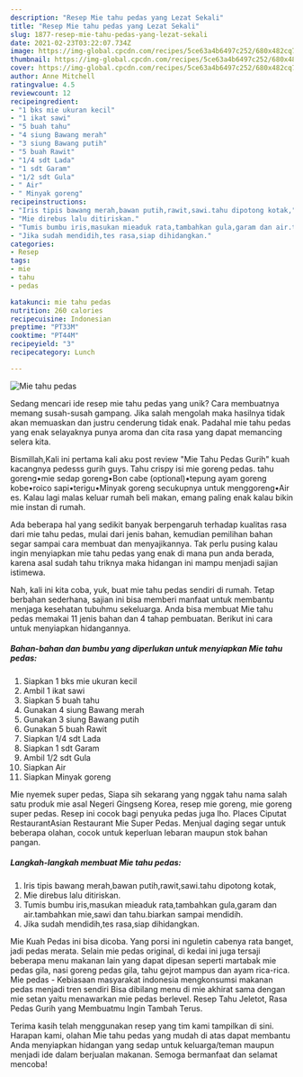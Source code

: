 ```yaml
---
description: "Resep Mie tahu pedas yang Lezat Sekali"
title: "Resep Mie tahu pedas yang Lezat Sekali"
slug: 1877-resep-mie-tahu-pedas-yang-lezat-sekali
date: 2021-02-23T03:22:07.734Z
image: https://img-global.cpcdn.com/recipes/5ce63a4b6497c252/680x482cq70/mie-tahu-pedas-foto-resep-utama.jpg
thumbnail: https://img-global.cpcdn.com/recipes/5ce63a4b6497c252/680x482cq70/mie-tahu-pedas-foto-resep-utama.jpg
cover: https://img-global.cpcdn.com/recipes/5ce63a4b6497c252/680x482cq70/mie-tahu-pedas-foto-resep-utama.jpg
author: Anne Mitchell
ratingvalue: 4.5
reviewcount: 12
recipeingredient:
- "1 bks mie ukuran kecil"
- "1 ikat sawi"
- "5 buah tahu"
- "4 siung Bawang merah"
- "3 siung Bawang putih"
- "5 buah Rawit"
- "1/4 sdt Lada"
- "1 sdt Garam"
- "1/2 sdt Gula"
- " Air"
- " Minyak goreng"
recipeinstructions:
- "Iris tipis bawang merah,bawan putih,rawit,sawi.tahu dipotong kotak,"
- "Mie direbus lalu ditiriskan."
- "Tumis bumbu iris,masukan mieaduk rata,tambahkan gula,garam dan air.tambahkan mie,sawi dan tahu.biarkan sampai mendidih."
- "Jika sudah mendidih,tes rasa,siap dihidangkan."
categories:
- Resep
tags:
- mie
- tahu
- pedas

katakunci: mie tahu pedas 
nutrition: 260 calories
recipecuisine: Indonesian
preptime: "PT33M"
cooktime: "PT44M"
recipeyield: "3"
recipecategory: Lunch

---
```



![Mie tahu pedas](https://img-global.cpcdn.com/recipes/5ce63a4b6497c252/680x482cq70/mie-tahu-pedas-foto-resep-utama.jpg)

Sedang mencari ide resep mie tahu pedas yang unik? Cara membuatnya memang susah-susah gampang. Jika salah mengolah maka hasilnya tidak akan memuaskan dan justru cenderung tidak enak. Padahal mie tahu pedas yang enak selayaknya punya aroma dan cita rasa yang dapat memancing selera kita.

Bismillah,Kali ini pertama kali aku post review &#34;Mie Tahu Pedas Gurih&#34; kuah kacangnya pedesss gurih guys. Tahu crispy isi mie goreng pedas. tahu goreng•mie sedap goreng•Bon cabe (optional)•tepung ayam goreng kobe•roico sapi•terigu•Minyak goreng secukupnya untuk menggoreng•Air es. Kalau lagi malas keluar rumah beli makan, emang paling enak kalau bikin mie instan di rumah.

Ada beberapa hal yang sedikit banyak berpengaruh terhadap kualitas rasa dari mie tahu pedas, mulai dari jenis bahan, kemudian pemilihan bahan segar sampai cara membuat dan menyajikannya. Tak perlu pusing kalau ingin menyiapkan mie tahu pedas yang enak di mana pun anda berada, karena asal sudah tahu triknya maka hidangan ini mampu menjadi sajian istimewa.


Nah, kali ini kita coba, yuk, buat mie tahu pedas sendiri di rumah. Tetap berbahan sederhana, sajian ini bisa memberi manfaat untuk membantu menjaga kesehatan tubuhmu sekeluarga. Anda bisa membuat Mie tahu pedas memakai 11 jenis bahan dan 4 tahap pembuatan. Berikut ini cara untuk menyiapkan hidangannya.

<!--inarticleads1-->

##### Bahan-bahan dan bumbu yang diperlukan untuk menyiapkan Mie tahu pedas:

1. Siapkan 1 bks mie ukuran kecil
1. Ambil 1 ikat sawi
1. Siapkan 5 buah tahu
1. Gunakan 4 siung Bawang merah
1. Gunakan 3 siung Bawang putih
1. Gunakan 5 buah Rawit
1. Siapkan 1/4 sdt Lada
1. Siapkan 1 sdt Garam
1. Ambil 1/2 sdt Gula
1. Siapkan  Air
1. Siapkan  Minyak goreng


Mie nyemek super pedas, Siapa sih sekarang yang nggak tahu nama salah satu produk mie asal Negeri Gingseng Korea, resep mie goreng, mie goreng super pedas. Resep ini cocok bagi penyuka pedas juga lho. Places Ciputat RestaurantAsian Restaurant Mie Super Pedas. Menjual daging segar untuk beberapa olahan, cocok untuk keperluan lebaran maupun stok bahan pangan. 

<!--inarticleads2-->

##### Langkah-langkah membuat Mie tahu pedas:

1. Iris tipis bawang merah,bawan putih,rawit,sawi.tahu dipotong kotak,
1. Mie direbus lalu ditiriskan.
1. Tumis bumbu iris,masukan mieaduk rata,tambahkan gula,garam dan air.tambahkan mie,sawi dan tahu.biarkan sampai mendidih.
1. Jika sudah mendidih,tes rasa,siap dihidangkan.


Mie Kuah Pedas ini bisa dicoba. Yang porsi ini nguletin cabenya rata banget, jadi pedas merata. Selain mie pedas original, di kedai ini juga tersaji beberapa menu makanan lain yang dapat dipesan seperti martabak mie pedas gila, nasi goreng pedas gila, tahu gejrot mampus dan ayam rica-rica. Mie pedas - Kebiasaan masyarakat indonesia mengkonsumsi makanan pedas menjadi tren sendiri Bisa dibilang menu di mie akhirat sama dengan mie setan yaitu menawarkan mie pedas berlevel. Resep Tahu Jeletot, Rasa Pedas Gurih yang Membuatmu Ingin Tambah Terus. 

Terima kasih telah menggunakan resep yang tim kami tampilkan di sini. Harapan kami, olahan Mie tahu pedas yang mudah di atas dapat membantu Anda menyiapkan hidangan yang sedap untuk keluarga/teman maupun menjadi ide dalam berjualan makanan. Semoga bermanfaat dan selamat mencoba!
